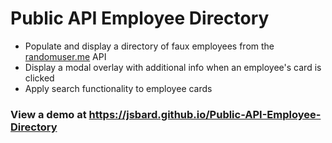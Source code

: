 # Public API Employee Directory
- Populate and display a directory of faux employees from the [randomuser.me](https://randomuser.me) API
- Display a modal overlay with additional info when an employee's card is clicked
- Apply search functionality to employee cards
### View a demo at https://jsbard.github.io/Public-API-Employee-Directory
